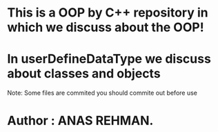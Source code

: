 # This is a OOP by C++ repository in which we discuss about the OOP!
  # In userDefineDataType we discuss about classes and objects 


  Note: Some files are commited you should commite out before use 

  # Author : ANAS REHMAN.
